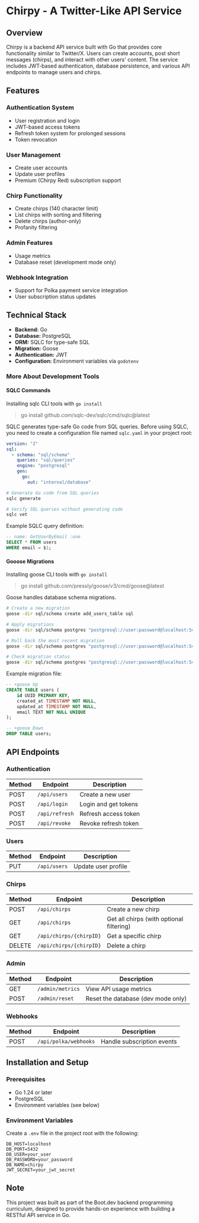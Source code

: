 # Chirpy - A Twitter-Like API Service

## Overview
Chirpy is a backend API service built with Go that provides core functionality similar to Twitter/X. Users can create accounts, post short messages (chirps), and interact with other users' content. The service includes JWT-based authentication, database persistence, and various API endpoints to manage users and chirps.

## Features

### Authentication System
- User registration and login
- JWT-based access tokens
- Refresh token system for prolonged sessions
- Token revocation

### User Management
- Create user accounts
- Update user profiles
- Premium (Chirpy Red) subscription support

### Chirp Functionality
- Create chirps (140 character limit)
- List chirps with sorting and filtering
- Delete chirps (author-only)
- Profanity filtering

### Admin Features
- Usage metrics
- Database reset (development mode only)

### Webhook Integration
- Support for Polka payment service integration
- User subscription status updates

## Technical Stack
- **Backend:** Go
- **Database:** PostgreSQL
- **ORM:** SQLC for type-safe SQL
- **Migration:** Goose
- **Authentication:** JWT 
- **Configuration:** Environment variables via `godotenv`



### More About Development Tools

#### SQLC Commands

Installing sqlc CLI tools with `go install`
> go install github.com/sqlc-dev/sqlc/cmd/sqlc@latest

SQLC generates type-safe Go code from SQL queries.
Before using SQLC, you need to create a configuration file named `sqlc.yaml` in your project root:

```yaml
version: "2"
sql:
  - schema: "sql/schema"
    queries: "sql/queries"
    engine: "postgresql"
    gen:
      go:
        out: "internal/database"
```

```bash
# Generate Go code from SQL queries
sqlc generate

# Verify SQL queries without generating code
sqlc vet
```

Example SQLC query definition:
```sql
-- name: GetUserByEmail :one
SELECT * FROM users
WHERE email = $1;
```

#### Gooose Migrations


Installing goose CLI tools with `go install`
> go install github.com/pressly/goose/v3/cmd/goose@latest

Goose handles database schema migrations.

```bash
# Create a new migration
goose -dir sql/schema create add_users_table sql

# Apply migrations
goose -dir sql/schema postgres "postgresql://user:password@localhost:5432/chirpy?sslmode=disable" up

# Roll back the most recent migration
goose -dir sql/schema postgres "postgresql://user:password@localhost:5432/chirpy?sslmode=disable" down

# Check migration status
goose -dir sql/schema postgres "postgresql://user:password@localhost:5432/chirpy?sslmode=disable" status
```

Example migration file:
```sql
-- +goose Up
CREATE TABLE users (
    id UUID PRIMARY KEY,
    created_at TIMESTAMP NOT NULL,
    updated_at TIMESTAMP NOT NULL,
    email TEXT NOT NULL UNIQUE
);

-- +goose Down
DROP TABLE users;
```


## API Endpoints

### Authentication
| Method | Endpoint       | Description          |
| ------ | -------------- | -------------------- |
| POST   | `/api/users`   | Create a new user    |
| POST   | `/api/login`   | Login and get tokens |
| POST   | `/api/refresh` | Refresh access token |
| POST   | `/api/revoke`  | Revoke refresh token |

### Users
| Method | Endpoint     | Description         |
| ------ | ------------ | ------------------- |
| PUT    | `/api/users` | Update user profile |

### Chirps
| Method | Endpoint                | Description                              |
| ------ | ----------------------- | ---------------------------------------- |
| POST   | `/api/chirps`           | Create a new chirp                       |
| GET    | `/api/chirps`           | Get all chirps (with optional filtering) |
| GET    | `/api/chirps/{chirpID}` | Get a specific chirp                     |
| DELETE | `/api/chirps/{chirpID}` | Delete a chirp                           |

### Admin
| Method | Endpoint         | Description                        |
| ------ | ---------------- | ---------------------------------- |
| GET    | `/admin/metrics` | View API usage metrics             |
| POST   | `/admin/reset`   | Reset the database (dev mode only) |

### Webhooks
| Method | Endpoint              | Description                |
| ------ | --------------------- | -------------------------- |
| POST   | `/api/polka/webhooks` | Handle subscription events |

## Installation and Setup

### Prerequisites
- Go 1.24 or later
- PostgreSQL
- Environment variables (see below)

### Environment Variables
Create a `.env` file in the project root with the following:
```env
DB_HOST=localhost
DB_PORT=5432
DB_USER=your_user
DB_PASSWORD=your_password
DB_NAME=chirpy
JWT_SECRET=your_jwt_secret
```


## Note
This project was built as part of the Boot.dev backend programming curriculum, designed to provide hands-on experience with building a RESTful API service in Go.